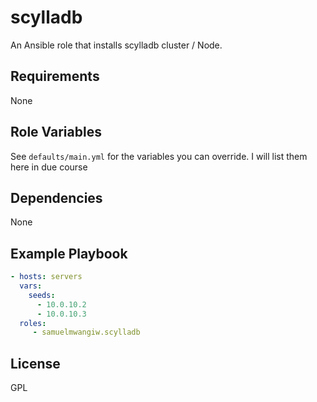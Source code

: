 scylladb
=========

An Ansible role that installs scylladb cluster / Node.

Requirements
------------

None

Role Variables
--------------

See `defaults/main.yml` for the variables you can override. I will list them here in due course

Dependencies
------------

None

Example Playbook
----------------


```YAML
- hosts: servers
  vars:
    seeds:
      - 10.0.10.2
      - 10.0.10.3
  roles:
     - samuelmwangiw.scylladb
```

License
-------

GPL
